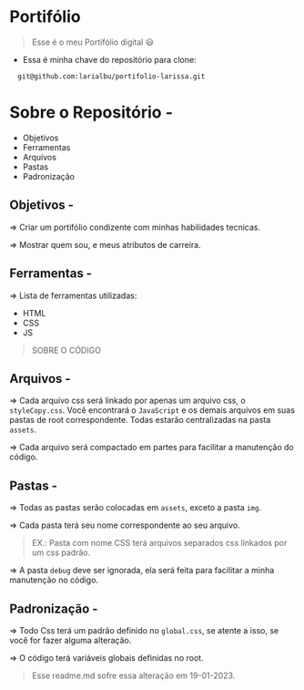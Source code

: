 # Portifólio

> Esse é o meu Portifólio digital 😃
>
- Essa é minha chave do repositório para clone: 

```
  git@github.com:larialbu/portifolio-larissa.git
```

# Sobre o Repositório - 

- Objetivos
- Ferramentas
- Arquivos
- Pastas
- Padronização

## Objetivos -

=> Criar um portifólio condizente com minhas habilidades tecnicas.

=> Mostrar quem sou, e meus atributos de carreira.

## Ferramentas -

=> Lista de ferramentas utilizadas:

- HTML
- CSS
- JS

> SOBRE O CÓDIGO

## Arquivos -

=> Cada arquivo css será linkado por apenas um arquivo css, o `styleCopy.css`. Você encontrará o `JavaScript` e os demais arquivos em suas pastas de root correspondente. Todas estarão centralizadas na pasta `assets`.

=> Cada arquivo será compactado em partes para facilitar a manutenção do código.

## Pastas -

=> Todas as pastas serão colocadas em `assets`, exceto a pasta `img`.

=> Cada pasta terá seu nome correspondente ao seu arquivo. 

> EX.: Pasta com nome CSS terá arquivos separados css linkados por um css padrão.

=> A pasta `debug` deve ser ignorada, ela será feita para facilitar a minha manutenção no código.

## Padronização -

=> Todo Css terá um padrão definido no `global.css`, se atente a isso, se você for fazer alguma alteração.

=> O código terá variáveis globais definidas no root.

> Esse readme.md sofre essa alteração em 19-01-2023.